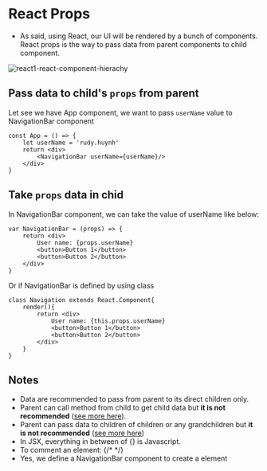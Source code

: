 # React Props

* As said, using React, our UI will be rendered by a bunch of components. React props is the way to pass data from parent components to child component.

![react1-react-component-hierachy](https://github.com/rudyhuynh/front-end-note/blob/master/react1-react-component-hierachy.png "React Component Hierachy")

## Pass data to child's `props` from parent
Let see we have App component, we want to pass `userName` value to NavigationBar component
````
const App = () => {
	let userName = 'rudy.huynh'
    return <div>
        <NavigationBar userName={userName}/>
    </div>
}
````

## Take `props` data in chid
In NavigationBar component, we can take the value of userName like below:
````
var NavigationBar = (props) => {
    return <div>
    	User name: {props.userName}
        <button>Button 1</button>
        <button>Button 2</button>
    </div>
}
````
Or if NavigationBar is defined by using class
````
class Navigation extends React.Component{
	render(){
		return <div>
			User name: {this.props.userName}
	        <button>Button 1</button>
	        <button>Button 2</button>
		</div>
	}
}
````

## Notes

* Data are recommended to pass from parent to its direct children only.
* Parent can call method from child to get child data but **it is not recommended** ([see more here](https://facebook.github.io/react/docs/refs-and-the-dom.html)).
* Parent can pass data to children of children or any grandchildren but **it is not recommended** ([see more here](https://facebook.github.io/react/docs/context.html))
* In JSX, everything in between of {} is Javascript.
* To comment an element: {/* <SomeElement /> */}
* Yes, we define a NavigationBar component to create a <NavigationBar /> element

